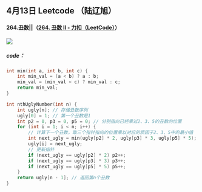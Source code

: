 ## 4月13日 Leetcode （陆辽旭）

#### 264.丑数||（[264. 丑数 II - 力扣（LeetCode）](https://leetcode.cn/problems/ugly-number-ii/description/)）

![](https://gitee.com/knoci/picture/raw/master/QQ截图20240413173657.png)

##### code：

```c
int min(int a, int b, int c) {
    int min_val = (a < b) ? a : b;
    min_val = (min_val < c) ? min_val : c;
    return min_val;
}

int nthUglyNumber(int n) {
    int ugly[n]; // 存储丑数序列
    ugly[0] = 1; // 第一个丑数是1
    int p2 = 0, p3 = 0, p5 = 0; // 分别指向已经乘过2、3、5的丑数的位置
    for (int i = 1; i < n; i++) {
        // 计算下一个丑数，取三个指针指向的位置乘以对应的质因子2、3、5中的最小值
        int next_ugly = min(ugly[p2] * 2, ugly[p3] * 3, ugly[p5] * 5);
        ugly[i] = next_ugly;
        // 更新指针
        if (next_ugly == ugly[p2] * 2) p2++;
        if (next_ugly == ugly[p3] * 3) p3++;
        if (next_ugly == ugly[p5] * 5) p5++;
    }
    return ugly[n - 1]; // 返回第n个丑数
}
```

